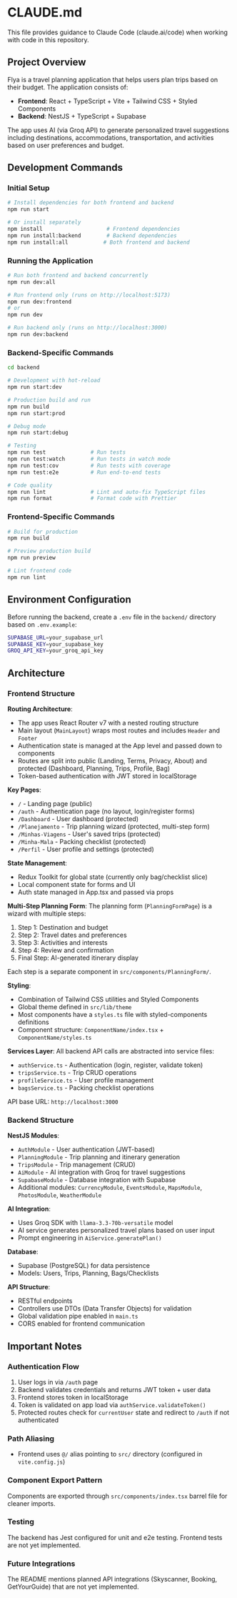 # CLAUDE.md

This file provides guidance to Claude Code (claude.ai/code) when working with code in this repository.

## Project Overview

Flya is a travel planning application that helps users plan trips based on their budget. The application consists of:
- **Frontend**: React + TypeScript + Vite + Tailwind CSS + Styled Components
- **Backend**: NestJS + TypeScript + Supabase

The app uses AI (via Groq API) to generate personalized travel suggestions including destinations, accommodations, transportation, and activities based on user preferences and budget.

## Development Commands

### Initial Setup
```bash
# Install dependencies for both frontend and backend
npm run start

# Or install separately
npm install                    # Frontend dependencies
npm run install:backend        # Backend dependencies
npm run install:all           # Both frontend and backend
```

### Running the Application
```bash
# Run both frontend and backend concurrently
npm run dev:all

# Run frontend only (runs on http://localhost:5173)
npm run dev:frontend
# or
npm run dev

# Run backend only (runs on http://localhost:3000)
npm run dev:backend
```

### Backend-Specific Commands
```bash
cd backend

# Development with hot-reload
npm run start:dev

# Production build and run
npm run build
npm run start:prod

# Debug mode
npm run start:debug

# Testing
npm run test              # Run tests
npm run test:watch        # Run tests in watch mode
npm run test:cov          # Run tests with coverage
npm run test:e2e          # Run end-to-end tests

# Code quality
npm run lint              # Lint and auto-fix TypeScript files
npm run format            # Format code with Prettier
```

### Frontend-Specific Commands
```bash
# Build for production
npm run build

# Preview production build
npm run preview

# Lint frontend code
npm run lint
```

## Environment Configuration

Before running the backend, create a `.env` file in the `backend/` directory based on `.env.example`:

```bash
SUPABASE_URL=your_supabase_url
SUPABASE_KEY=your_supabase_key
GROQ_API_KEY=your_groq_api_key
```

## Architecture

### Frontend Structure

**Routing Architecture**:
- The app uses React Router v7 with a nested routing structure
- Main layout (`MainLayout`) wraps most routes and includes `Header` and `Footer`
- Authentication state is managed at the App level and passed down to components
- Routes are split into public (Landing, Terms, Privacy, About) and protected (Dashboard, Planning, Trips, Profile, Bag)
- Token-based authentication with JWT stored in localStorage

**Key Pages**:
- `/` - Landing page (public)
- `/auth` - Authentication page (no layout, login/register forms)
- `/Dashboard` - User dashboard (protected)
- `/Planejamento` - Trip planning wizard (protected, multi-step form)
- `/Minhas-Viagens` - User's saved trips (protected)
- `/Minha-Mala` - Packing checklist (protected)
- `/Perfil` - User profile and settings (protected)

**State Management**:
- Redux Toolkit for global state (currently only bag/checklist slice)
- Local component state for forms and UI
- Auth state managed in App.tsx and passed via props

**Multi-Step Planning Form**:
The planning form (`PlanningFormPage`) is a wizard with multiple steps:
1. Step 1: Destination and budget
2. Step 2: Travel dates and preferences
3. Step 3: Activities and interests
4. Step 4: Review and confirmation
5. Final Step: AI-generated itinerary display

Each step is a separate component in `src/components/PlanningForm/`.

**Styling**:
- Combination of Tailwind CSS utilities and Styled Components
- Global theme defined in `src/lib/theme`
- Most components have a `styles.ts` file with styled-components definitions
- Component structure: `ComponentName/index.tsx` + `ComponentName/styles.ts`

**Services Layer**:
All backend API calls are abstracted into service files:
- `authService.ts` - Authentication (login, register, validate token)
- `tripsService.ts` - Trip CRUD operations
- `profileService.ts` - User profile management
- `bagsService.ts` - Packing checklist operations

API base URL: `http://localhost:3000`

### Backend Structure

**NestJS Modules**:
- `AuthModule` - User authentication (JWT-based)
- `PlanningModule` - Trip planning and itinerary generation
- `TripsModule` - Trip management (CRUD)
- `AiModule` - AI integration with Groq for travel suggestions
- `SupabaseModule` - Database integration with Supabase
- Additional modules: `CurrencyModule`, `EventsModule`, `MapsModule`, `PhotosModule`, `WeatherModule`

**AI Integration**:
- Uses Groq SDK with `llama-3.3-70b-versatile` model
- AI service generates personalized travel plans based on user input
- Prompt engineering in `AiService.generatePlan()`

**Database**:
- Supabase (PostgreSQL) for data persistence
- Models: Users, Trips, Planning, Bags/Checklists

**API Structure**:
- RESTful endpoints
- Controllers use DTOs (Data Transfer Objects) for validation
- Global validation pipe enabled in `main.ts`
- CORS enabled for frontend communication

## Important Notes

### Authentication Flow
1. User logs in via `/auth` page
2. Backend validates credentials and returns JWT token + user data
3. Frontend stores token in localStorage
4. Token is validated on app load via `authService.validateToken()`
5. Protected routes check for `currentUser` state and redirect to `/auth` if not authenticated

### Path Aliasing
- Frontend uses `@/` alias pointing to `src/` directory (configured in `vite.config.js`)

### Component Export Pattern
Components are exported through `src/components/index.tsx` barrel file for cleaner imports.

### Testing
The backend has Jest configured for unit and e2e testing. Frontend tests are not yet implemented.

### Future Integrations
The README mentions planned API integrations (Skyscanner, Booking, GetYourGuide) that are not yet implemented.
